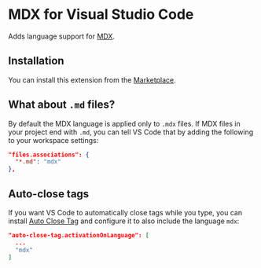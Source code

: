 # MDX for Visual Studio Code

Adds language support for [MDX](https://github.com/mdx-js/mdx).

## Installation

You can install this extension from the [Marketplace](https://marketplace.visualstudio.com/items?itemName=silvenon.mdx).

## What about `.md` files?

By default the MDX language is applied only to `.mdx` files. If MDX files in your project end with `.md`, you can tell VS Code that by adding the following to your workspace settings:

```json
"files.associations": {
  "*.md": "mdx"
},
```

## Auto-close tags

If you want VS Code to automatically close tags while you type, you can install [Auto Close Tag](https://marketplace.visualstudio.com/items?itemName=formulahendry.auto-close-tag) and configure it to also include the language `mdx`:

```json
"auto-close-tag.activationOnLanguage": [
  ...
  "mdx"
]
